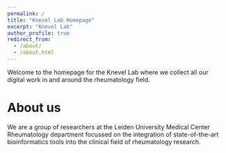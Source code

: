 ```yaml
---
permalink: /
title: "Knevel Lab Homepage"
excerpt: "Knevel Lab"
author_profile: true
redirect_from: 
  - /about/
  - /about.html
---
```


Welcome to the homepage for the Knevel Lab where we collect all our digital work in and around the rheumatology field. 

About us
======
We are a group of researchers at the Leiden University Medical Center Rheumatology department focussed on the integration of state-of-the-art bioinformatics tools into the clinical field of rheumatology research.
